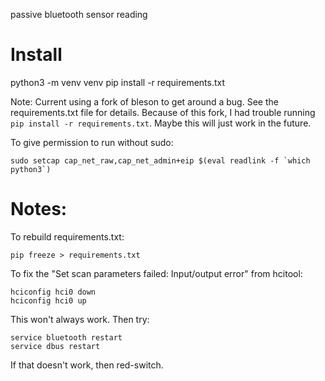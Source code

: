 
passive bluetooth sensor reading

# Install

python3 -m venv venv
pip install -r requirements.txt

Note:  Current using a fork of bleson to get around a bug.  See the requirements.txt file for details.  Because of this fork, I had trouble running `pip install -r requirements.txt`.  Maybe this will just work in the future.

To give permission to run without sudo:

    sudo setcap cap_net_raw,cap_net_admin+eip $(eval readlink -f `which python3`)

# Notes:

To rebuild requirements.txt:

    pip freeze > requirements.txt

To fix the "Set scan parameters failed: Input/output error" from hcitool:

    hciconfig hci0 down
    hciconfig hci0 up

This won't always work.  Then try:

    service bluetooth restart
    service dbus restart

If that doesn't work, then red-switch.
